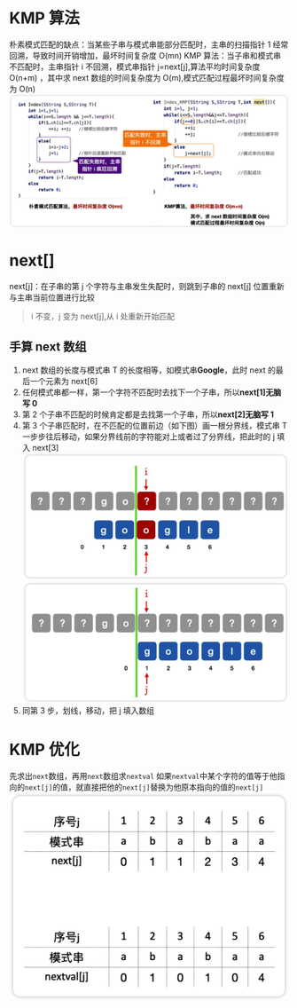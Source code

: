 # KMP 算法
朴素模式匹配的缺点：当某些子串与模式串能部分匹配时，主串的扫描指针 1 经常回溯，导致时间开销增加，最坏时间复杂度 O(mn)
KMP 算法：当子串和模式串不匹配时，主串指针 i 不回溯，模式串指针 j=next\[j\],算法平均时间复杂度 O(n+m) ，其中求 next 数组的时间复杂度为 O(m),模式匹配过程最坏时间复杂度为 O(n)
![朴素模式匹配与 KMP 比较](../images/iv96he.png)

# next[]
next[j]：在子串的第 j 个字符与主串发生失配时，则跳到子串的 next[j] 位置重新与主串当前位置进行比较
> i 不变，j 变为 next[j],从 i 处重新开始匹配
## 手算 next 数组
1. next 数组的长度与模式串 T 的长度相等，如模式串**Google**，此时 next 的最后一个元素为 next[6]  
2. 任何模式串都一样，第一个字符不匹配时去找下一个子串，所以**next[1]无脑写 0**
3. 第 2 个子串不匹配的时候肯定都是去找第一个子串，所以**next[2]无脑写 1**
4. 第 3 个子串匹配时，在不匹配的位置前边（如下图）画一根分界线，模式串 T 一步步往后移动，如果分界线前的字符能对上或者过了分界线，把此时的 j 填入 next[3]
    ![画分界线](../images/rXaGCs.png)
    ![移动后获得 j](../images/q0c5I3.png)
4. 同第 3 步，划线，移动，把 j 填入数组
# KMP 优化
先求出`next`数组，再用`next`数组求`nextval`
如果`nextval`中某个字符的值等于他指向的`next[j]`的值，就直接把他的`next[j]`替换为他原本指向的值的`next[j]`
![next 转 nextval](../images/VDnxeN.png)